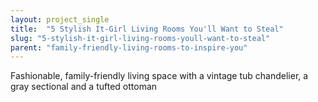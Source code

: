```yaml
---
layout: project_single
title:  "5 Stylish It-Girl Living Rooms You'll Want to Steal"
slug: "5-stylish-it-girl-living-rooms-youll-want-to-steal"
parent: "family-friendly-living-rooms-to-inspire-you"
---
```

Fashionable, family-friendly living space with a vintage tub chandelier, a gray sectional and a tufted ottoman